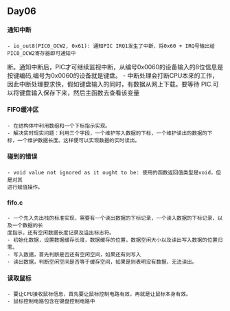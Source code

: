 ## Day06

#### 通知中断
	- io_out8(PIC0_OCW2, 0x61): 通知PIC IRQ1发生了中断，将0x60 + IRQ号输出给PIC0_OCW2寄存器即可通知中
断。通知中断后，PIC才可继续监视中断，从编号0x0060的设备输入的8位信息是按键编码,编号为0x0060的设备就是键盘。
	- 中断处理会打断CPU本来的工作，因此中断处理要求快，假如键盘输入的同时，有数据从网上下载。要等待
											 PIC.可以将键盘输入保存下来，然后主函数去查看该变量
		
#### FIFO缓冲区
	- 在结构体中利用数组和一个下标指示实现。
	- 解决实时现实问题：利用三个字段，一个维护写入数据的下标，一个维护读出的数据的下
	标，一个维护数据长度。这样便可以实现数据的实时读出。
#### 碰到的错误
	- void value not ignored as it ought to be: 使用的函数返回值类型是void，但是对其
	进行赋值操作。

#### fifo.c
	- 一个先入先出栈的标准实现，需要有一个读出数据的下标记录，一个读入数据的下标记录，以及一个数据的长
	度指示，还有空闲数据长度记录及溢出标志符。
	- 初始化数据，设置数据缓存长度，数据缓存的位置，数据空闲大小以及读出写入数据的位置归零。
	- 写入数据，首先判断是否还有空闲空间，如果还有则写入
	- 读出数据，判断空闲空间是否等于缓存空间，如果是则表明没有数据，无法读出。

#### 读取鼠标
	- 要让CPU接收鼠标信息，首先要让鼠标控制电路有效，再就是让鼠标本身有效。
	- 鼠标控制电路包含在键盘控制电路中
